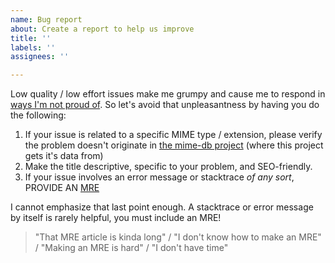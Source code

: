 ```yaml
---
name: Bug report
about: Create a report to help us improve
title: ''
labels: ''
assignees: ''

---
```


Low quality / low effort issues make me grumpy and cause me to respond in [ways I'm not proud of](https://github.com/uuidjs/uuid/issues/638#issuecomment-1152382769).  So let's avoid that unpleasantness by having you do the following:

1. If your issue is related to a specific MIME type / extension, please verify the problem doesn't originate in [the mime-db project](https://github.com/jshttp/mime-db) (where this project gets it's data from)
2. Make the title descriptive, specific to your problem, and SEO-friendly.
3. If your issue involves an error message or stacktrace _of any sort_, PROVIDE AN [MRE](https://stackoverflow.com/help/minimal-reproducible-example)

I cannot emphasize that last point enough.  A stacktrace or error message by itself is rarely helpful, you must include an MRE!

> "That MRE article is kinda long" / "I don't know how to make an MRE" / "Making an MRE is hard" / "I don't have time"
